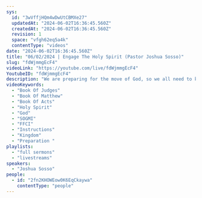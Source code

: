```yaml
---
sys:
  id: "3wVffjHQm4wDwUtCBMXe27"
  updatedAt: "2024-06-02T16:36:45.560Z"
  createdAt: "2024-06-02T16:36:45.560Z"
  revision: 1
  space: "vfgh62eq5a4k"
  contentType: "videos"
date: "2024-06-02T16:36:45.560Z"
title: "06/02/2024 | Engage The Holy Spirit (Pastor Joshua Sosso)"
slug: "fdWjmmgEcF4"
videoLink: "https://youtube.com/live/fdWjmmgEcF4"
YoutubeID: "fdWjmmgEcF4"
description: "We are preparing for the move of God, so we all need to keep in mind that we need to get our instructions and direction from our Father. It is also strongly encourage to write down the instructions that He has given you. You hold the instructions that have been given as Holy, do not let anyone persuade you in another direction. Beware of those who come in the name of the Father, but come out of jealousy and malice. You need to look at that spiritual, not only the physical. Do not become complacent once you feel like you have arrived, instead you need to continue trying to advance yourself in God's Kingdom. This sermon was released at Freedom Fellowship Church International. On June 2, 2024 by Pastor Joshua Sosso\n"
videoKeywords:
  - "Book Of Judges"
  - "Book Of Matthew"
  - "Book Of Acts"
  - "Holy Spirit"
  - "God"
  - "SOGMI"
  - "FFCI"
  - "Instructions"
  - "Kingdom"
  - "Preparation "
playlists:
  - "full sermons"
  - "livestreams"
speakers:
  - "Joshua Sosso"
people:
  - id: "2fn2KHOWEow0K6EqCkaywa"
    contentType: "people"
---
```

